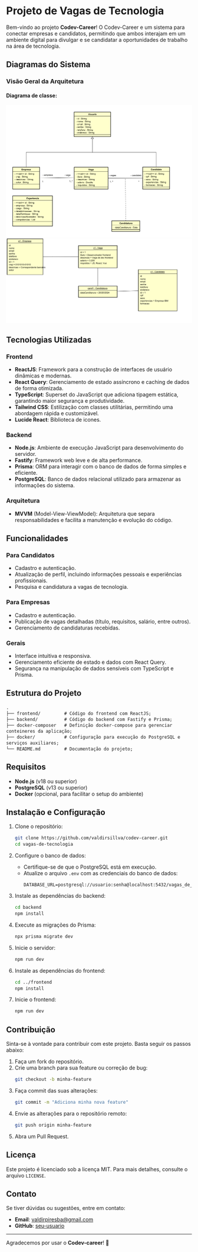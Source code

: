 # Projeto de Vagas de Tecnologia

Bem-vindo ao projeto **Codev-Career**! O Codev-Career e um sistema para conectar empresas e candidatos, permitindo que ambos interajam em um ambiente digital para divulgar e se candidatar a oportunidades de trabalho na área de tecnologia.

## Diagramas do Sistema

### Visão Geral da Arquitetura

#### Diagrama de classe:

![Exemplo de Diagrama](https://github.com/valdirsillva/codev-career/blob/main/docs/diagram-class.png)
![Exemplo de Objetos](https://github.com/valdirsillva/codev-career/blob/main/docs/diagram-object.png)

## Tecnologias Utilizadas

### Frontend
- **ReactJS**: Framework para a construção de interfaces de usuário dinâmicas e modernas.
- **React Query**: Gerenciamento de estado assíncrono e caching de dados de forma otimizada.
- **TypeScript**: Superset do JavaScript que adiciona tipagem estática, garantindo maior segurança e produtividade.
- **Tailwind CSS**: Estilização com classes utilitárias, permitindo uma abordagem rápida e customizável.
- **Lucide React**: Biblioteca de icones.

### Backend
- **Node.js**: Ambiente de execução JavaScript para desenvolvimento do servidor.
- **Fastify**: Framework web leve e de alta performance.
- **Prisma**: ORM para interagir com o banco de dados de forma simples e eficiente.
- **PostgreSQL**: Banco de dados relacional utilizado para armazenar as informações do sistema.

### Arquitetura
- **MVVM** (Model-View-ViewModel): Arquitetura que separa responsabilidades e facilita a manutenção e evolução do código.

## Funcionalidades

### Para Candidatos
- Cadastro e autenticação.
- Atualização de perfil, incluindo informações pessoais e experiências profissionais.
- Pesquisa e candidatura a vagas de tecnologia.

### Para Empresas
- Cadastro e autenticação.
- Publicação de vagas detalhadas (título, requisitos, salário, entre outros).
- Gerenciamento de candidaturas recebidas.

### Gerais
- Interface intuitiva e responsiva.
- Gerenciamento eficiente de estado e dados com React Query.
- Segurança na manipulação de dados sensíveis com TypeScript e Prisma.

## Estrutura do Projeto

```plaintext
.
├── frontend/         # Código do frontend com ReactJS;
├── backend/          # Código do backend com Fastify e Prisma;
├── docker-composer   # Definição docker-compose para gerenciar conteineres da aplicação;
├── docker/           # Configuração para execução do PostgreSQL e serviços auxiliares;
└── README.md         # Documentação do projeto;
```

## Requisitos

- **Node.js** (v18 ou superior)
- **PostgreSQL** (v13 ou superior)
- **Docker** (opcional, para facilitar o setup do ambiente)

## Instalação e Configuração

1. Clone o repositório:
   ```bash
   git clone https://github.com/valdirsillva/codev-career.git
   cd vagas-de-tecnologia
   ```

2. Configure o banco de dados:
   - Certifique-se de que o PostgreSQL está em execução.
   - Atualize o arquivo `.env` com as credenciais do banco de dados:
     ```env
     DATABASE_URL=postgresql://usuario:senha@localhost:5432/vagas_de_tecnologia
     ```

3. Instale as dependências do backend:
   ```bash
   cd backend
   npm install
   ```

4. Execute as migrações do Prisma:
   ```bash
   npx prisma migrate dev
   ```

5. Inicie o servidor:
   ```bash
   npm run dev
   ```

6. Instale as dependências do frontend:
   ```bash
   cd ../frontend
   npm install
   ```

7. Inicie o frontend:
   ```bash
   npm run dev
   ```

## Contribuição

Sinta-se à vontade para contribuir com este projeto. Basta seguir os passos abaixo:

1. Faça um fork do repositório.
2. Crie uma branch para sua feature ou correção de bug:
   ```bash
   git checkout -b minha-feature
   ```
3. Faça commit das suas alterações:
   ```bash
   git commit -m "Adiciona minha nova feature"
   ```
4. Envie as alterações para o repositório remoto:
   ```bash
   git push origin minha-feature
   ```
5. Abra um Pull Request.

## Licença

Este projeto é licenciado sob a licença MIT. Para mais detalhes, consulte o arquivo `LICENSE`.

## Contato

Se tiver dúvidas ou sugestões, entre em contato:
- **Email**: valdirpiresba@gmail.com
- **GitHub**: [seu-usuario](https://github.com/valdirsillva)

---

Agradecemos por usar o **Codev-career**! 🚀




